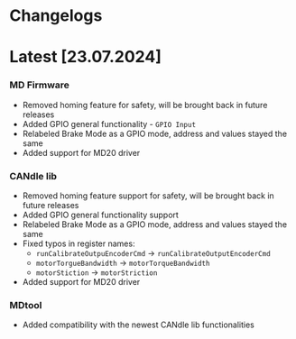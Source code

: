 # Changelogs

# Latest [23.07.2024]

### MD Firmware

- Removed homing feature for safety, will be brought back in future releases
- Added GPIO general functionality - `GPIO Input`
- Relabeled Brake Mode as a GPIO mode, address and values stayed the same
- Added support for MD20 driver

### CANdle lib

- Removed homing feature support for safety, will be brought back in future releases
- Added GPIO general functionality support
- Relabeled Brake Mode as a GPIO mode, address and values stayed the same
- Fixed typos in register names:
    - `runCalibrateOutpuEncoderCmd` &rarr; `runCalibrateOutputEncoderCmd`
    - `motorTorgueBandwidth` &rarr; `motorTorqueBandwidth`
    - `motorStiction` &rarr; `motorStriction`
- Added support for MD20 driver

### MDtool

- Added compatibility with the newest CANdle lib functionalities 